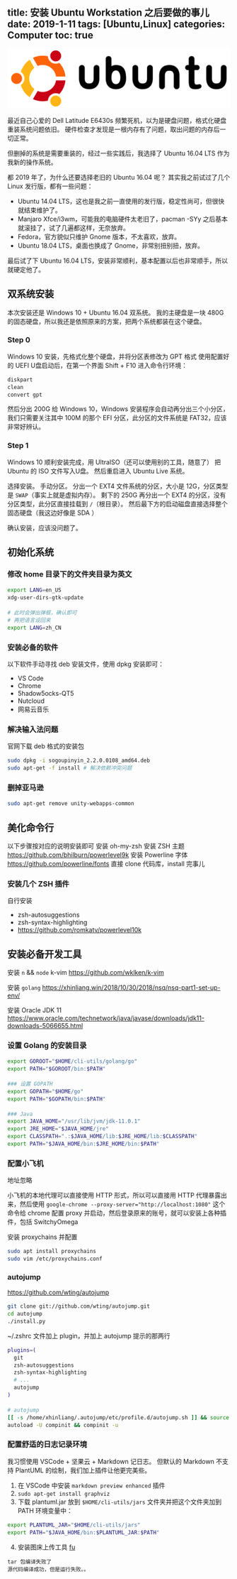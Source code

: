 title: 安装 Ubuntu Workstation 之后要做的事儿
date: 2019-1-11
tags: [Ubuntu,Linux]
categories: Computer
toc: true
---


![logo](/uploads/new--2000px-Former_Ubuntu_logo.png)

最近自己心爱的 Dell Latitude E6430s 频繁死机，以为是硬盘问题，格式化硬盘重装系统问题依旧。
硬件检查才发现是一根内存有了问题，取出问题的内存后一切正常。

但删掉的系统是需要重装的，经过一些实践后，我选择了 Ubuntu 16.04 LTS 作为我新的操作系统。

都 2019 年了，为什么还要选择老旧的 Ubuntu 16.04 呢？
其实我之前试过了几个 Linux 发行版，都有一些问题：
- Ubuntu 14.04 LTS，这也是我之前一直使用的发行版，稳定性尚可，但很快就结束维护了。
- Manjaro Xfce/i3wm，可能我的电脑硬件太老旧了，pacman -SYy 之后基本就滚挂了，试了几遍都这样，无奈放弃。
- Fedora，官方貌似只维护 Gnome 版本，不太喜欢，放弃。
- Ubuntu 18.04 LTS，桌面也换成了 Gnome，非常别扭别扭，放弃。

最后试了下 Ubuntu 16.04 LTS，安装非常顺利，基本配置以后也非常顺手，所以就硬定他了。

## 双系统安装

本次安装还是 Windows 10 + Ubuntu 16.04 双系统。
我的主硬盘是一块 480G 的固态硬盘，所以我还是依照原来的方案，把两个系统都装在这个硬盘。

### Step 0

Windows 10 安装，先格式化整个硬盘，并将分区表修改为 GPT 格式
使用配置好的 UEFI U盘启动后，在第一个界面 Shift + F10 进入命令行环境：
``` bash
diskpart
clean
convert gpt
```

然后分出 200G 给 Windows 10，Windows 安装程序会自动再分出三个小分区，我们只需要关注其中 100M 的那个 EFI 分区，此分区的文件系统是 FAT32，应该非常好辨认。

### Step 1

Windows 10 顺利安装完成，用 UltraISO（还可以使用别的工具，随意了） 把 Ubuntu 的 ISO 文件写入U盘。
然后重启进入 Ubuntu Live 系统。

选择安装。
手动分区。
分出一个 EXT4 文件系统的分区，大小是 12G，分区类型是 `SWAP`（事实上就是虚拟内存）。
剩下的 250G 再分出一个 EXT4 的分区，没有分区类型，此分区直接挂载到 `/`（根目录）。
然后最下方的启动磁盘直接选择整个固态硬盘（我这边好像是 SDA ）

确认安装，应该没问题了。

## 初始化系统

### 修改 home 目录下的文件夹目录为英文

``` bash
export LANG=en_US
xdg-user-dirs-gtk-update

# 此时会弹出弹框，确认即可
# 再把语言设回来
export LANG=zh_CN
```
### 安装必备的软件

以下软件手动寻找 deb 安装文件，使用 dpkg 安装即可：
- VS Code
- Chrome
- 5hadow5ocks-QT5
- Nutcloud
- 网易云音乐

### 解决输入法问题

官网下载 deb 格式的安装包
```bash
sudo dpkg -i sogoupinyin_2.2.0.0108_amd64.deb
sudo apt-get -f install # 解决依赖冲突问题
```

### 删掉亚马逊

``` bash
sudo apt-get remove unity-webapps-common
```

## 美化命令行

以下步骤按对应的说明安装即可
安装 oh-my-zsh
安装 ZSH 主题 https://github.com/bhilburn/powerlevel9k
安装 Powerline 字体 https://github.com/powerline/fonts 直接 clone 代码库，install 完事儿

### 安装几个 ZSH 插件

自行安装

- zsh-autosuggestions
- zsh-syntax-highlighting
- https://github.com/romkatv/powerlevel10k

## 安装必备开发工具

安装 `n` && `node`
k-vim https://github.com/wklken/k-vim

安装 `golang`
https://xhinliang.win/2018/10/30/2018/nsq/nsq-part1-set-up-env/

安装 Oracle JDK 11
https://www.oracle.com/technetwork/java/javase/downloads/jdk11-downloads-5066655.html

### 设置 Golang 的安装目录

```bash
export GOROOT="$HOME/cli-utils/golang/go"
export PATH="$GOROOT/bin:$PATH"

### 设置 GOPATH
export GOPATH="$HOME/go"
export PATH="$GOPATH/bin:$PATH"

### Java
export JAVA_HOME="/usr/lib/jvm/jdk-11.0.1"
export JRE_HOME="$JAVA_HOME/jre"
export CLASSPATH=".:$JAVA_HOME/lib:$JRE_HOME/lib:$CLASSPATH"
export PATH="$JAVA_HOME/bin:$JRE_HOME/bin:$PATH"
```
### 配置小飞机

地址忽略

小飞机的本地代理可以直接使用 HTTP 形式，所以可以直接用 HTTP 代理暴露出来，然后使用
`google-chrome --proxy-server="http://localhost:1080"`
这个命令给 chrome 配置 proxy 并启动，然后登录原来的账号，就可以安装上各种插件，包括 SwitchyOmega

安装 proxychains 并配置
```bash
sudo apt install proxychains
sudo vim /etc/proxychains.conf
```

### autojump

https://github.com/wting/autojump

```bash
git clone git://github.com/wting/autojump.git
cd autojump
./install.py
```

~/.zshrc 文件加上 plugin，并加上 autojump 提示的那两行
```bash
plugins=(
  git
  zsh-autosuggestions
  zsh-syntax-highlighting
  # ...
  autojump
)

# autojump
[[ -s /home/xhinliang/.autojump/etc/profile.d/autojump.sh ]] && source /home/xhinliang/.autojump/etc/profile.d/autojump.sh
autoload -U compinit && compinit -u
```

### 配置舒适的日志记录环境

我习惯使用 VSCode + 坚果云 + Markdown 记日志。
但默认的 Markdown 不支持 PlantUML 的绘制，我们加上插件让他更完美些。
1. 在 VSCode 中安装 `markdown preview enhanced` 插件
2. `sudo apt-get install graphviz`
3. 下载 plantuml.jar 放到 `$HOME/cli-utils/jars` 文件夹并把这个文件夹加到 PATH 环境变量中：
```bash
export PLANTUML_JAR="$HOME/cli-utils/jars"
export PATH="$JAVA_HOME/bin:$PLANTUML_JAR:$PATH"
```
4. 安装图床上传工具 [fu](https://github.com/klesh/fu)
```
tar 包编译失败了
源代码编译成功，但是运行失败。。
```
